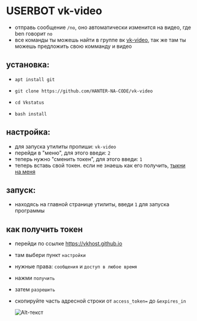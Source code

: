 USERBOT vk-video
========
- отправь сообщение `/no`, оно автоматически изменится на видео, где ben говорит `no`
- все команды ты можешь найти в группе вк [vk-video](https://vk.com/public212708924 "сообщество ВК"), так же там ты можешь предложить свою комманду и видео

## установка:
-     apt install git
-     git clone https://github.com/HANTER-NA-CODE/vk-video
-     cd Vkstatus
-     bash install

## настройка:
- для запуска утилиты пропиши: `vk-video`
- перейди в "меню", для этого введи: `2`
- теперь нужно "сменить токен", для этого введи: `1`
- теперь вставь свой токен. если не знаешь как его получить, [тыкни на меня](#как-получить-токен)

## запуск:
- находясь на главной странице утилиты, введи `1` для запуска программы


## как получить токен ##
- перейди по ссылке https://vkhost.github.io
- там выбери пункт `настройки`
- нужные права: `сообщения` и `доступ в любое время`
- нажми `получить`
- затем `разрешить`
- скопируйте часть адресной строки от `access_token=` до `&expires_in`

     ![Alt-текст](https://sun9-39.userapi.com/impf/qf7ttaWiqX-JtP7vr3A7N_vk3GqN_-LO5WTEkQ/u_Oig4krD58.jpg?size=1179x56&quality=96&sign=f48c639fc76ab4f0e1aaa380db03cbbf&type=album)
